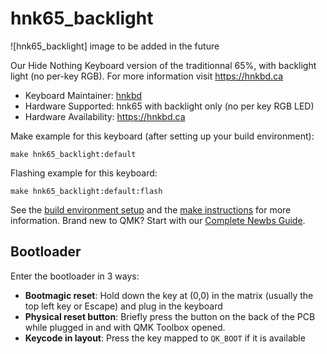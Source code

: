 # hnk65_backlight

![hnk65_backlight] image to be added in the future

Our Hide Nothing Keyboard version of the traditionnal 65%, with backlight light (no per-key RGB). For more information visit https://hnkbd.ca

* Keyboard Maintainer: [hnkbd](https://github.com/ascYAOBT)
* Hardware Supported: hnk65 with backlight only (no per key RGB LED)
* Hardware Availability: https://hnkbd.ca

Make example for this keyboard (after setting up your build environment):

    make hnk65_backlight:default

Flashing example for this keyboard:

    make hnk65_backlight:default:flash

See the [build environment setup](https://docs.qmk.fm/#/getting_started_build_tools) and the [make instructions](https://docs.qmk.fm/#/getting_started_make_guide) for more information. Brand new to QMK? Start with our [Complete Newbs Guide](https://docs.qmk.fm/#/newbs).

## Bootloader

Enter the bootloader in 3 ways:

* **Bootmagic reset**: Hold down the key at (0,0) in the matrix (usually the top left key or Escape) and plug in the keyboard
* **Physical reset button**: Briefly press the button on the back of the PCB while plugged in and with QMK Toolbox opened. 
* **Keycode in layout**: Press the key mapped to `QK_BOOT` if it is available
